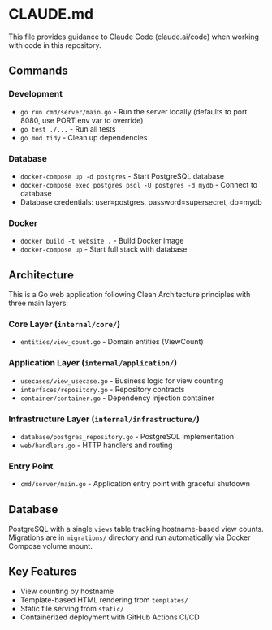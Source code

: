 # CLAUDE.md

This file provides guidance to Claude Code (claude.ai/code) when working with code in this repository.

## Commands

### Development
- `go run cmd/server/main.go` - Run the server locally (defaults to port 8080, use PORT env var to override)
- `go test ./...` - Run all tests
- `go mod tidy` - Clean up dependencies

### Database
- `docker-compose up -d postgres` - Start PostgreSQL database
- `docker-compose exec postgres psql -U postgres -d mydb` - Connect to database
- Database credentials: user=postgres, password=supersecret, db=mydb

### Docker
- `docker build -t website .` - Build Docker image
- `docker-compose up` - Start full stack with database

## Architecture

This is a Go web application following Clean Architecture principles with three main layers:

### Core Layer (`internal/core/`)
- `entities/view_count.go` - Domain entities (ViewCount)

### Application Layer (`internal/application/`)
- `usecases/view_usecase.go` - Business logic for view counting
- `interfaces/repository.go` - Repository contracts
- `container/container.go` - Dependency injection container

### Infrastructure Layer (`internal/infrastructure/`)
- `database/postgres_repository.go` - PostgreSQL implementation
- `web/handlers.go` - HTTP handlers and routing

### Entry Point
- `cmd/server/main.go` - Application entry point with graceful shutdown

## Database

PostgreSQL with a single `views` table tracking hostname-based view counts. Migrations are in `migrations/` directory and run automatically via Docker Compose volume mount.

## Key Features
- View counting by hostname
- Template-based HTML rendering from `templates/`
- Static file serving from `static/`
- Containerized deployment with GitHub Actions CI/CD